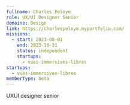 ```yaml
---
fullname: Charles Peloye
role: UX/UI Designer Senior
domaine: Design
link: https://charlespeloye.myportfolio.com/
missions:
  - start: 2023-08-01
    end: 2023-10-31
    status: independent
    startups:
      - vues-immersives-libres
startups:
  - vues-immersives-libres
memberType: beta
---
```

UXUI designer senior